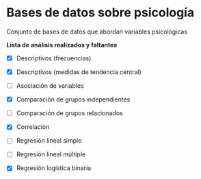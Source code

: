 # Bases de datos sobre psicología
Conjunto de bases de datos que abordan variables psicológicas

**Lista de análisis realizados y faltantes**
- [x] Descriptivos (frecuencias)
- [x] Descriptivos (medidas de tendencia central)
- [ ] Asociación de variables
- [x] Comparación de grupos independientes
- [ ] Comparación de grupos relacionados
- [x] Correlación
- [ ] Regresión lineal simple
- [ ] Regresión lineal múltiple
- [x] Regresión logística binaria

